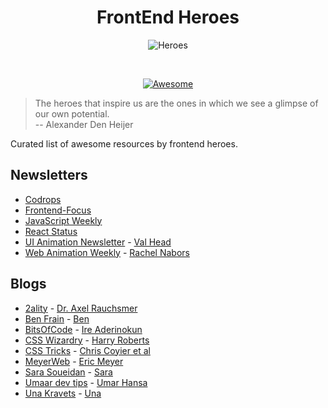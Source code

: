 <h1 align="center">
  FrontEnd Heroes
</h1>

<div align="center">

![Heroes](https://cdn.rawgit.com/bl4ckdu5t/frontend-heroes/master/media/hero.gif)

<br>

[![Awesome](https://cdn.rawgit.com/sindresorhus/awesome/d7305f38d29fed78fa85652e3a63e154dd8e8829/media/badge.svg)](https://github.com/sindresorhus/awesome)

</div>

> The heroes that inspire us are the ones in which we see a glimpse of our own potential.<br>
>  --  Alexander Den Heijer

Curated list of awesome resources by frontend heroes.

## Newsletters
- [Codrops](https://tympanus.net/codrops/)
- [Frontend-Focus](http://frontendfocus.co)
- [JavaScript Weekly](http://javascriptweekly.com/)
- [React Status](http://react.statuscode.com/)
- [UI Animation Newsletter](http://uianimationnewsletter.com) - [Val Head](http://valhead.com)
- [Web Animation Weekly](http://webanimationweekly.com) - [Rachel Nabors](http://rachelnabors.com/)

## Blogs
- [2ality](http://2ality.com) - [Dr. Axel Rauchsmer](https://twitter.com/rauschma)
- [Ben Frain](https://benfrain.com/blog/) - [Ben](http://twitter.com/benfrain)
- [BitsOfCode](https://bitsofco.de) - [Ire Aderinokun](https://ireaderinokun.com)
- [CSS Wizardry](https://csswizardry.com) - [Harry Roberts](https://twitter.com/csswizardry)
- [CSS Tricks](https://css-tricks.com) - [Chris Coyier et al](https://twitter.com/chriscoyier)
- [MeyerWeb](http://meyerweb.com) - [Eric Meyer](https://twitter.com/meyerweb)
- [Sara Soueidan](https://sarasoueidan.com) - [Sara](https://twitter.com/sarasoueidan)
- [Umaar dev tips](https://umaar.com/dev-tips/) - [Umar Hansa](https://twitter.com/umaar/)
- [Una Kravets](https://una.im/#💁) - [Una](https://twitter.com/Una)
